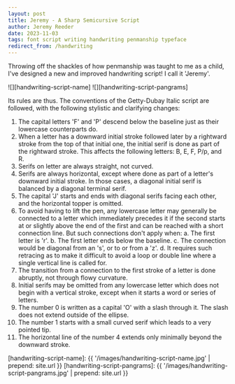 ```yaml
---
layout: post
title: Jeremy - A Sharp Semicursive Script
author: Jeremy Reeder
date: 2023-11-03
tags: font script writing handwriting penmanship typeface
redirect_from: /handwriting
---
```


Throwing off the shackles of how penmanship was taught to me as a child, I've designed a new and improved handwriting script! I call it 'Jeremy'.

<div class="gallery" markdown="1">
![][handwriting-script-name]
![][handwriting-script-pangrams]
</div>

Its rules are thus. The conventions of the Getty-Dubay Italic script are followed, with the following stylistic and clarifying changes:
  1. The capital letters 'F' and 'P' descend below the baseline just as their lowercase counterparts do.
  2. When a letter has a downward initial stroke followed later by a rightward stroke from the top of that initial one, the initial serif is done as part of the rightward stroke. This affects the following letters: B, E, F, P/p, and R.
  3. Serifs on letter are always straight, not curved.
  4. Serifs are always horizontal, except where done as part of a letter's downward initial stroke. In those cases, a diagonal initial serif is balanced by a diagonal terminal serif.
  5. The capital 'J' starts and ends with diagonal serifs facing each other, and the horizontal topper is omitted.
  6. To avoid having to lift the pen, any lowercase letter may generally be connected to a letter which immediately precedes it if the second starts at or slightly above the end of the first and can be reached with a short connection line. But such connections don't apply when:
    a. The first letter is 'r'.
    b. The first letter ends below the baseline.
    c. The connection would be diagonal from an 's', or to or from a 'z'.
    d. It requires such retracing as to make it difficult to avoid a loop or double line where a single vertical line is called for.
  7. The transition from a connection to the first stroke of a letter is done abruptly, not through flowy curvature.
  8. Initial serifs may be omitted from any lowercase letter which does not begin with a vertical stroke, except when it starts a word or series of letters.
  9. The number 0 is written as a capital 'O' with a slash through it. The slash does not extend outside of the ellipse.
  10. The number 1 starts with a small curved serif which leads to a very pointed tip.
  11. The horizontal line of the number 4 extends only minimally beyond the downward stroke.


[handwriting-script-name]:     {{ '/images/handwriting-script-name.jpg'     | prepend: site.url }}
[handwriting-script-pangrams]: {{ '/images/handwriting-script-pangrams.jpg' | prepend: site.url }}


